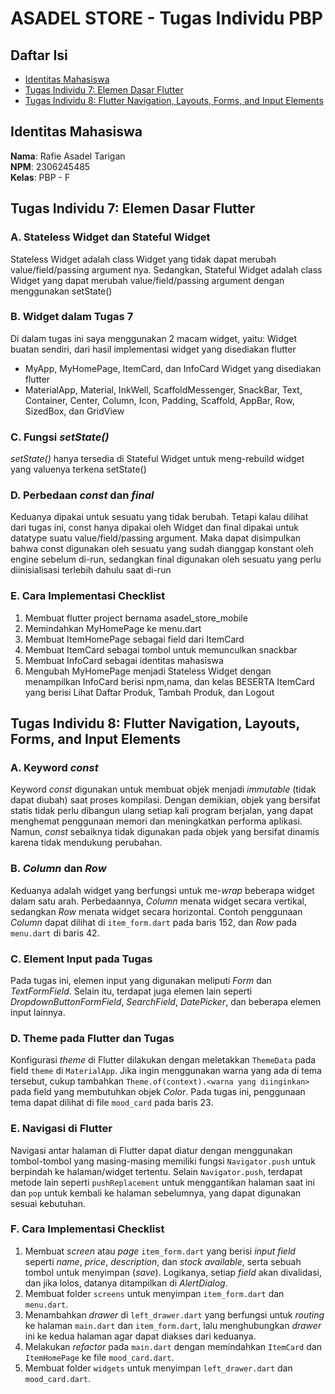 # ASADEL STORE - Tugas Individu PBP

## Daftar Isi
- [Identitas Mahasiswa](#identitas-mahasiswa)
- [Tugas Individu 7: Elemen Dasar Flutter](#tugas-individu-7-elemen-dasar-flutter)
- [Tugas Individu 8: Flutter Navigation, Layouts, Forms, and Input Elements](#tugas-individu-8-flutter-navigation-layouts-forms-and-input-elements)

## Identitas Mahasiswa

**Nama**: Rafie Asadel Tarigan  
**NPM**: 2306245485  
**Kelas**: PBP - F

## Tugas Individu 7: Elemen Dasar Flutter

### A. Stateless Widget dan Stateful Widget
Stateless Widget adalah class Widget yang tidak dapat merubah value/field/passing argument nya. Sedangkan, Stateful Widget adalah class Widget yang dapat merubah value/field/passing argument dengan menggunakan setState()
### B. Widget dalam Tugas 7
Di dalam tugas ini saya menggunakan 2 macam widget, yaitu:
Widget buatan sendiri, dari hasil implementasi widget yang disediakan flutter
- MyApp, MyHomePage, ItemCard, dan InfoCard
Widget yang disediakan flutter
- MaterialApp, Material, InkWell, ScaffoldMessenger, SnackBar, Text, Container, Center, Column, Icon, Padding, Scaffold, AppBar, Row, SizedBox, dan GridView
### C. Fungsi *setState()*
*setState()* hanya tersedia di Stateful Widget untuk meng-rebuild widget yang valuenya terkena setState()
### D. Perbedaan *const* dan *final*
Keduanya dipakai untuk sesuatu yang tidak berubah. Tetapi kalau dilihat dari tugas ini, const hanya dipakai oleh Widget dan final dipakai untuk datatype suatu value/field/passing argument. Maka dapat disimpulkan bahwa const digunakan oleh sesuatu yang sudah dianggap konstant oleh engine sebelum di-run, sedangkan final digunakan oleh sesuatu yang perlu diinisialisasi terlebih dahulu saat di-run
### E. Cara Implementasi Checklist
1. Membuat flutter project bernama asadel_store_mobile
2. Memindahkan MyHomePage ke menu.dart
4. Membuat ItemHomePage sebagai field dari ItemCard
5. Membuat ItemCard sebagai tombol untuk memunculkan snackbar
6. Membuat InfoCard sebagai identitas mahasiswa
7. Mengubah MyHomePage menjadi Stateless Widget dengan menampilkan InfoCard berisi npm,nama, dan kelas BESERTA ItemCard yang berisi Lihat Daftar Produk, Tambah Produk, dan Logout

## Tugas Individu 8: Flutter Navigation, Layouts, Forms, and Input Elements

### A. Keyword *const*
Keyword *const* digunakan untuk membuat objek menjadi *immutable* (tidak dapat diubah) saat proses kompilasi. Dengan demikian, objek yang bersifat statis tidak perlu dibangun ulang setiap kali program berjalan, yang dapat menghemat penggunaan memori dan meningkatkan performa aplikasi. Namun, *const* sebaiknya tidak digunakan pada objek yang bersifat dinamis karena tidak mendukung perubahan.
### B. *Column* dan *Row*
Keduanya adalah widget yang berfungsi untuk me-*wrap* beberapa widget dalam satu arah. Perbedaannya, *Column* menata widget secara vertikal, sedangkan *Row* menata widget secara horizontal. Contoh penggunaan *Column* dapat dilihat di `item_form.dart` pada baris 152, dan *Row* pada `menu.dart` di baris 42.
### C. Element Input pada Tugas
Pada tugas ini, elemen input yang digunakan meliputi *Form* dan *TextFormField*. Selain itu, terdapat juga elemen lain seperti *DropdownButtonFormField*, *SearchField*, *DatePicker*, dan beberapa elemen input lainnya.
### D. Theme pada Flutter dan Tugas
Konfigurasi *theme* di Flutter dilakukan dengan meletakkan `ThemeData` pada field `theme` di `MaterialApp`. Jika ingin menggunakan warna yang ada di tema tersebut, cukup tambahkan `Theme.of(context).<warna yang diinginkan>` pada field yang membutuhkan objek *Color*. Pada tugas ini, penggunaan tema dapat dilihat di file `mood_card` pada baris 23.
### E. Navigasi di Flutter
Navigasi antar halaman di Flutter dapat diatur dengan menggunakan tombol-tombol yang masing-masing memiliki fungsi `Navigator.push` untuk berpindah ke halaman/widget tertentu. Selain `Navigator.push`, terdapat metode lain seperti `pushReplacement` untuk menggantikan halaman saat ini dan `pop` untuk kembali ke halaman sebelumnya, yang dapat digunakan sesuai kebutuhan.
### F. Cara Implementasi Checklist
1. Membuat *screen* atau *page* `item_form.dart` yang berisi *input field* seperti *name*, *price*, *description*, dan *stock available*, serta sebuah tombol untuk menyimpan (*save*). Logikanya, setiap *field* akan divalidasi, dan jika lolos, datanya ditampilkan di *AlertDialog*.
2. Membuat folder `screens` untuk menyimpan `item_form.dart` dan `menu.dart`.
3. Menambahkan *drawer* di `left_drawer.dart` yang berfungsi untuk *routing* ke halaman `main.dart` dan `item_form.dart`, lalu menghubungkan *drawer* ini ke kedua halaman agar dapat diakses dari keduanya.
4. Melakukan *refactor* pada `main.dart` dengan memindahkan `ItemCard` dan `ItemHomePage` ke file `mood_card.dart`.
5. Membuat folder `widgets` untuk menyimpan `left_drawer.dart` dan `mood_card.dart`.